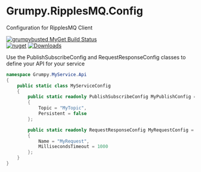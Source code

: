 # Grumpy.RipplesMQ.Config
Configuration for RipplesMQ Client

[![grumpybusted MyGet Build Status](https://www.myget.org/BuildSource/Badge/grumpybusted?identifier=fcb37c37-9355-4552-80d9-c158a1f99e50)](https://www.myget.org/feed/grumpybusted/package/nuget/Grumpy.RipplesMQ.Config)  
[![nuget](https://img.shields.io/nuget/v/Grumpy.RipplesMQ.Config.svg)](https://www.nuget.org/packages/Grumpy.RipplesMQ.Config/)
[![Downloads](https://img.shields.io/nuget/dt/Grumpy.RipplesMQ.Config.svg)](https://www.nuget.org/packages/Grumpy.RipplesMQ.Config)

Use the PublishSubscribeConfig and RequestResponseConfig classes to define your API for your service

```csharp
namespace Grumpy.MyService.Api
{
    public static class MyServiceConfig
    {
        public static readonly PublishSubscribeConfig MyPublishConfig = new PublishSubscribeConfig
        {
            Topic = "MyTopic",
            Persistent = false
        };

        public static readonly RequestResponseConfig MyRequestConfig = new RequestResponseConfig
        {
            Name = "MyRequest", 
            MillisecondsTimeout = 1000
        };
    }
}
```
